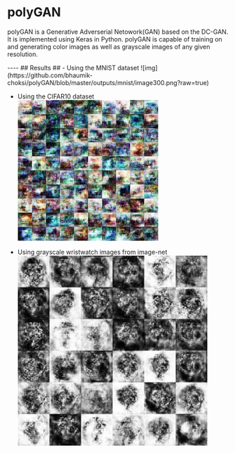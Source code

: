# polyGAN #
<p> polyGAN is a Generative Adverserial Netowork(GAN) based on the DC-GAN. It is implemented using Keras in Python. polyGAN is capable of training on and generating color images as well as grayscale images of any given resolution. 
</p>
----
## Results ##
- Using the MNIST dataset
![img](https://github.com/bhaumik-choksi/polyGAN/blob/master/outputs/mnist/image300.png?raw=true)

- Using the CIFAR10 dataset
![img](https://github.com/bhaumik-choksi/polyGAN/blob/master/outputs/cifar10/image290.png?raw=true)

- Using grayscale wristwatch images from image-net
![img](https://github.com/bhaumik-choksi/polyGAN/blob/master/outputs/imagenet_wristwatch/image910.png?raw=true)